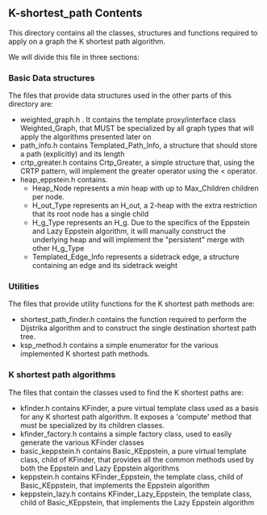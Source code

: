 ## K-shortest_path Contents
This directory contains all the classes, structures and functions required to apply on a graph the K shortest path 
algorithm.

We will divide this file in three sections:

### Basic Data structures
The files that provide data structures used in the other parts of this directory are:
- weighted_graph.h . It contains the template proxy/interface class Weighted_Graph, that MUST be specialized by all
  graph types that will apply the algorithms presented later on
- path_info.h contains Templated_Path_Info, a structure that should store a path (explicitly) and its length
- crtp_greater.h contains Crtp_Greater, a simple structure that, using the CRTP pattern, will implement the greater 
  operator using the < operator.
- heap_eppstein.h contains.
    - Heap_Node represents a min heap with up to Max_Children children per node.
    - H_out_Type represents an H_out, a 2-heap with the extra restriction that its root node has a single child
    - H_g_Type represents an H_g. Due to the specifics of the Eppstein and Lazy Eppstein algorithm, it will manually
      construct the underlying heap and will implement the "persistent" merge with other H_g_Type
    - Templated_Edge_Info represents a sidetrack edge, a structure containing an edge and its sidetrack weight

### Utilities 
The files that provide utility functions for the K shortest path methods are:
- shortest_path_finder.h contains the function required to perform the Dijstrika algorithm and to construct the single
  destination shortest path tree.
- ksp_method.h contains a simple enumerator for the various implemented K shortest path methods.

### K shortest path algorithms
The files that contain the classes used to find the K shortest paths are:
- kfinder.h contains KFinder, a pure virtual template class used as a basis for any K shortest path algorithm. It exposes
  a 'compute' method that must be specialized by its children classes.
- kfinder_factory.h contains a simple factory class, used to easily generate the various KFinder classes
- basic_keppstein.h contains Basic_KEppstein, a pure virtual template class, child of KFinder, that provides all the common 
  methods used by both the Eppstein and Lazy Eppstein algorithms
- keppstein.h contains KFinder_Eppstein, the template class, child of Basic_KEppstein, that implements the Eppstein algorithm
- keppstein_lazy.h contains KFinder_Lazy_Eppstein, the template class, child of Basic_KEppstein, that implements the Lazy Eppstein algorithm